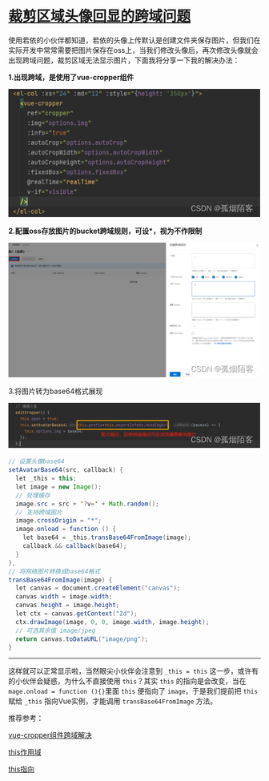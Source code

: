 # [裁剪区域头像回显的跨域问题](https://blog.csdn.net/m0_65410121/article/details/124496068) 

使用若依的小伙伴都知道，若依的头像上传默认是创建文件夹保存图片，但我们在实际开发中常常需要把图片保存在oss上，当我们修改头像后，再次修改头像就会出现跨域问题，裁剪区域无法显示图片，下面我将分享一下我的解决办法：

**1.出现跨域，是使用了vue-cropper组件**

 ![img](05.裁剪区域头像回显的跨域问题.assets/bcb26dba8d744e7c85ca751acd663e3f.png)

**2.配置oss存放图片的bucket跨域规则，可设\*，视为不作限制**

![img](05.裁剪区域头像回显的跨域问题.assets/1f619b7812174782bb9ae367fb5f215d.png)

3.将图片转为base64格式展现

![img](05.裁剪区域头像回显的跨域问题.assets/53fa3f7707c04c86841e2a97ab3174a8.png)

 

```java
// 设置头像base64
setAvatarBase64(src, callback) {
  let _this = this;
  let image = new Image();
  // 处理缓存
  image.src = src + '?v=' + Math.random();
  // 支持跨域图片
  image.crossOrigin = "*";
  image.onload = function () {
    let base64 = _this.transBase64FromImage(image);
    callback && callback(base64);
  }
},
// 将网络图片转换成base64格式
transBase64FromImage(image) {
  let canvas = document.createElement("canvas");
  canvas.width = image.width;
  canvas.height = image.height;
  let ctx = canvas.getContext("2d");
  ctx.drawImage(image, 0, 0, image.width, image.height);
  // 可选其余值 image/jpeg
  return canvas.toDataURL("image/png");
}
```

------

 这样就可以正常显示啦，当然眼尖小伙伴会注意到 `_this = this` 这一步，或许有的小伙伴会疑惑，为什么不直接使用 `this`？其实 `this` 的指向是会改变，当在`mage.onload = function (){}`里面 `this` 便指向了 `image`，于是我们提前把 `this` 赋给 `_this` 指向Vue实例，才能调用 `transBase64FromImage` 方法。

推荐参考：

[vue-cropper组件跨域解决](https://blog.csdn.net/weixin_42408648/article/details/112158015)

[this作用域](https://blog.csdn.net/love_pgme/article/details/86064871)

[this指向](https://blog.csdn.net/grand_brol/article/details/107284996)